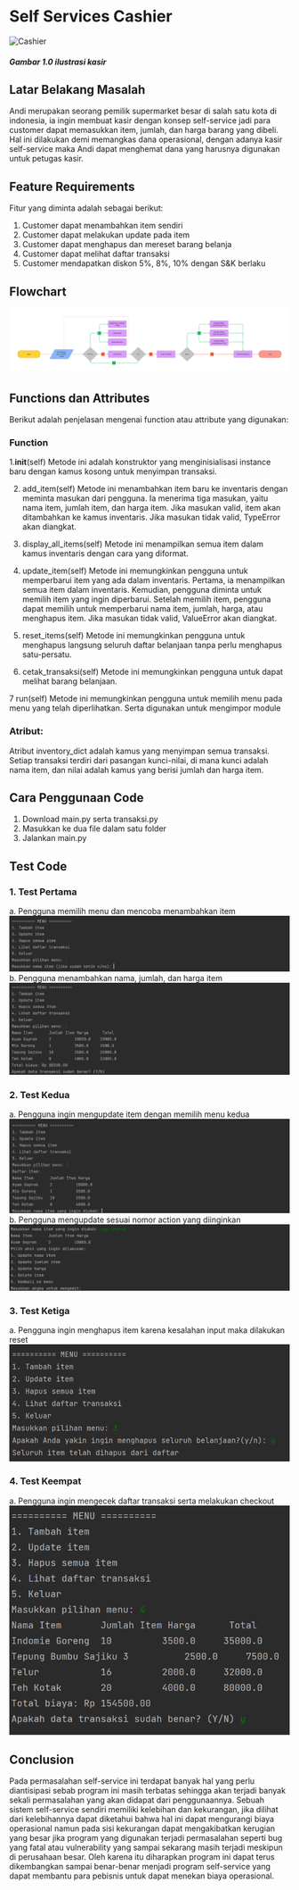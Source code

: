 # Self Services Cashier
![Cashier](https://images.unsplash.com/photo-1556742049-0cfed4f6a45d?ixlib=rb-4.0.3&ixid=MnwxMjA3fDB8MHxwaG90by1wYWdlfHx8fGVufDB8fHx8&auto=format&fit=crop&w=870&q=80)

##### Gambar 1.0 ilustrasi kasir

## Latar Belakang Masalah
Andi merupakan seorang pemilik supermarket besar di salah satu kota di indonesia, ia ingin membuat kasir dengan konsep self-service jadi para customer dapat memasukkan item, jumlah, dan harga barang yang dibeli. Hal ini dilakukan demi memangkas dana operasional, dengan adanya kasir self-service maka Andi dapat menghemat dana yang harusnya digunakan untuk petugas kasir.
## Feature Requirements
Fitur yang diminta adalah sebagai berikut:
1. Customer dapat menambahkan item sendiri
2. Customer dapat melakukan update pada item
3. Customer dapat menghapus dan mereset barang belanja
4. Customer dapat melihat daftar transaksi
5. Customer mendapatkan diskon 5%, 8%, 10% dengan S&K berlaku

## Flowchart
![Flowchart](/images/flowchart.jpg)
## Functions dan Attributes
Berikut adalah penjelasan mengenai function atau attribute yang digunakan:
### Function
1.__init__(self)
Metode ini adalah konstruktor yang menginisialisasi instance baru dengan kamus kosong untuk menyimpan transaksi.

2. add_item(self)
Metode ini menambahkan item baru ke inventaris dengan meminta masukan dari pengguna. Ia menerima tiga masukan, yaitu nama item, jumlah item, dan harga item. Jika masukan valid, item akan ditambahkan ke kamus inventaris. Jika masukan tidak valid, TypeError akan diangkat.

3. display_all_items(self)
Metode ini menampilkan semua item dalam kamus inventaris dengan cara yang diformat.

4. update_item(self)
Metode ini memungkinkan pengguna untuk memperbarui item yang ada dalam inventaris. Pertama, ia menampilkan semua item dalam inventaris. Kemudian, pengguna diminta untuk memilih item yang ingin diperbarui. Setelah memilih item, pengguna dapat memilih untuk memperbarui nama item, jumlah, harga, atau menghapus item. Jika masukan tidak valid, ValueError akan diangkat.

5. reset_items(self)
Metode ini memungkinkan pengguna untuk menghapus langsung seluruh daftar belanjaan tanpa perlu menghapus satu-persatu.

6. cetak_transaksi(self)
Metode ini memungkinkan pengguna untuk dapat melihat barang belanjaan.

7 run(self)
Metode ini memungkinkan pengguna untuk memilih menu pada menu yang telah diperlihatkan. Serta digunakan untuk mengimpor module

### Atribut:
Atribut inventory_dict adalah kamus yang menyimpan semua transaksi. Setiap transaksi terdiri dari pasangan kunci-nilai, di mana kunci adalah nama item, dan nilai adalah kamus yang berisi jumlah dan harga item.

## Cara Penggunaan Code
1. Download main.py serta transaksi.py
2. Masukkan ke dua file dalam satu folder
3. Jalankan main.py

## Test Code
### 1. Test Pertama
a. Pengguna memilih menu dan mencoba menambahkan item
![test-1](/images/test-1.png)
b. Pengguna menambahkan nama, jumlah, dan harga item
![test-1.2](/images/test-1.2.png)
### 2. Test Kedua
a. Pengguna ingin mengupdate item dengan memilih menu kedua
![test-2](/images/test-2.png)
b. Pengguna mengupdate sesuai nomor action yang diinginkan
![test-2.2](/images/test-2.2.png)
### 3. Test Ketiga
a. Pengguna ingin menghapus item karena kesalahan input maka dilakukan reset
![test-3](/images/test-3.1.png)
### 4. Test Keempat
a. Pengguna ingin mengecek daftar transaksi serta melakukan checkout
![test-4](/images/test-4.png)

## Conclusion
  Pada permasalahan self-service ini terdapat banyak hal yang perlu diantisipasi sebab program ini masih terbatas sehingga akan terjadi banyak sekali permasalahan yang akan didapat dari penggunaannya. Sebuah sistem self-service sendiri memiliki kelebihan dan kekurangan, jika dilihat dari kelebihannya dapat diketahui bahwa hal ini dapat mengurangi biaya operasional namun pada sisi kekurangan dapat mengakibatkan kerugian yang besar jika program yang digunakan terjadi permasalahan seperti bug yang fatal atau vulnerability yang sampai sekarang masih terjadi meskipun di perusahaan besar. Oleh karena itu diharapkan program ini dapat terus dikembangkan sampai benar-benar menjadi program self-service yang dapat membantu para pebisnis untuk dapat menekan biaya operasional.
